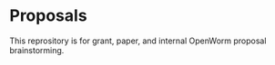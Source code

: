 # Proposals

This reprository is for grant, paper, and internal OpenWorm proposal brainstorming.    
